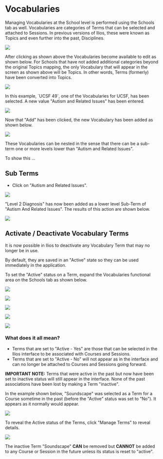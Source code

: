 # Vocabularies

Managing Vocabularies at the School level is performed using the Schools tab as well. Vocabularies are categories of Terms that can be selected and attached to Sessions. In previous versions of Ilios, these were known as Topics and even further into the past, Disciplines.

![](../.gitbook/assets/manage_vocab_1.jpg)

After clicking as shown above the Vocabularies become available to edit as shown below. For Schools that have not added additional categories beyond the original Topics mapping, the only Vocabulary that will appear in the screen as shown above will be Topics. In other words, Terms \(formerly\) have been converted into Topics.

![](../.gitbook/assets/manage_vocab_2.jpg)

In this example, \`UCSF 49\`, one of the Vocabularies for UCSF, has been selected. A new value "Autism and Related Issues" has been entered.

![](../.gitbook/assets/manage_vocab_3.jpg)

Now that "Add" has been clicked, the new Vocabulary has been added as shown below.

![](../.gitbook/assets/manage_vocab_4.jpg)

These Vocabularies can be nested in the sense that there can be a sub-term one or more levels lower than "Autism and Related Issues".

To show this ...

## Sub Terms

* Click on "Autism and Related Issues".

![](../.gitbook/assets/manage_vocab_5.jpg)

"Level 2 Diagnosis" has now been added as a lower level Sub-Term of "Autism And Related Issues". The results of this action are shown below.

![](../.gitbook/assets/manage_vocab_6.jpg)

## Activate / Deactivate Vocabulary Terms

It is now possible in Ilios to deactivate any Vocabulary Term that may no longer be in use.

By default, they are saved in an "Active" state so they can be used immediately in the application.

To set the "Active" status on a Term, expand the Vocabularies functional area on the Schools tab as shown below.

![](../.gitbook/assets/vocabs.png)

![](../.gitbook/assets/vocabs2.png)

![](../.gitbook/assets/vocabs3.png)

![](../.gitbook/assets/vocabs4.png)

![](../.gitbook/assets/vocabs5.png)

### What does it all mean?

* Terms that are set to "Active - Yes" are those that can be selected in the Ilios interface to be associated with Courses and Sessions.
* Terms that are set to "Active - No" will not appear as in the interface and can no longer be attached to Courses and Sessions going forward. 

**IMPORTANT NOTE:** Terms that were active in the past but now have been set to inactive status will still appear in the interface. None of the past associations have been lost by making a Term "inactive".

In the example shown below, "Soundscape" was selected as a Term for a Course sometime in the past \(before the "Active" status was set to "No"\). It appears as it normally would appear.

![](../.gitbook/assets/vocabs6.png)

To reveal the Active status of the Terms, click "Manage Terms" to reveal details.

![](../.gitbook/assets/vocabs7.png)

The inactive Term "Soundscape" **CAN** be removed but **CANNOT** be added to any Course or Session in the future unless its status is reset to "active".

